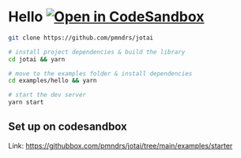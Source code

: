 # Hello [![Open in CodeSandbox](https://img.shields.io/badge/Open%20in-CodeSandbox-blue?style=flat-square&logo=codesandbox)](https://githubbox.com/pmndrs/jotai/tree/main/examples/starter)

```bash
git clone https://github.com/pmndrs/jotai

# install project dependencies & build the library
cd jotai && yarn

# move to the examples folder & install dependencies
cd examples/hello && yarn

# start the dev server
yarn start
```

## Set up on codesandbox

Link: https://githubbox.com/pmndrs/jotai/tree/main/examples/starter
